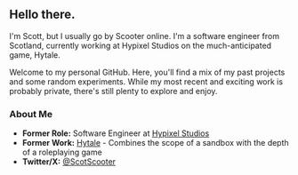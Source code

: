 ## Hello there.

I'm Scott, but I usually go by Scooter online. I'm a software engineer from Scotland, currently working at Hypixel Studios on the much-anticipated game, Hytale.

Welcome to my personal GitHub. Here, you'll find a mix of my past projects and some random experiments. While my most recent and exciting work is probably private, there's still plenty to explore and enjoy.

### About Me
- **Former Role:** Software Engineer at [Hypixel Studios](https://www.hypixelstudios.com)
- **Former Work:** [Hytale](https://www.hytale.com) - Combines the scope of a sandbox with the depth of a roleplaying game
- **Twitter/X:** [@ScotScooter](https://x.com/ScotScooter)
